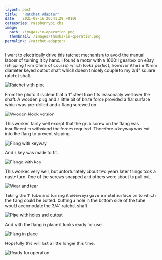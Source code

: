 ```yaml
---
layout: post
title:  "Ratchet Adapter"
date:   2021-08-16 20:41:29 +0100
categories: raspberrypi obs
image:
  path: /images/in-operation.png
  thumbnail: /images/thumbs/in-operation.png
permalink: /ratchet-adapter/
---
```

I want to electrically drive this ratchet mechanism to avoid the manual labour of turning it by hand.  I found a motor with a 1600:1 gearbox on eBay (shipping from China of course) which looks perfect, however it has a 10mm diameter keyed output shaft which doesn't nicely couple to my 3/4" square ratchet shaft.

![Ratchet with pipe](/images/ratchet-with-pipe.png)

From the photo it is clear that a 1" steel tube fits reasonably well over the shaft.  A wooden plug and a little bit of brute force provided a flat surface which was pre-drilled and a flang screwed on.

![Wooden block version](/images/wooden-block.png)

This worked fairly well except that the grub screw on the flang was insufficent to withstand the forces required.  Therefore a keyway was cut into the flang to prevent slipping.

![Flang with keyway](/images/flang-key-1.png)

And a key was made to fit.

![Flange with key](/images/flang-key-2.png)

This worked very well, but unfortunately about two years later things took a nasty turn. One of the screws snapped and others were about to pull out.

![Wear and tear](/images/wear-and-tear.png)

Taking the 1" tube and turning it sideways gave a metal surface on to which the flang could be bolted.  Cutting a hole in the bottom side of the tube would accomodate the 3/4" ratchet shaft.

![Pipe with holes and cutout](/images/ratchet-connector-with-cutout.png)

And with the flang in place it looks ready for use.

![Flang in place](/images/ratchet-connector-flang.png)

Hopefully this will last a little longer this time.

![Ready for operation](/images/in-operation.png)
